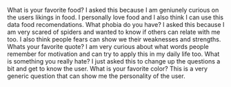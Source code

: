What is your favorite food?
I asked this because I am geniunely curious on the users likings in food. I personally love food and I also think I can use this data food recomendations.
What phobia do you have?
I asked this because I am very scared of spiders and wanted to know if others can relate with me too. I also think people fears can show we their weaknesses and strengths.
Whats your favorite quote?
I am very curious about what words people remember for motivation and can try to apply this in my daily life too.
What is something you really hate?
I just asked this to change up the questions a bit and get to know the user.
What is your favorite color?
This is a very generic question that can show me the personality of the user.
